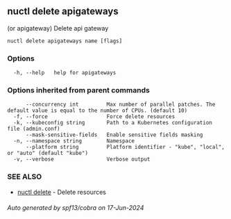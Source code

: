 ## nuctl delete apigateways

(or apigateway) Delete api gateway

```
nuctl delete apigateways name [flags]
```

### Options

```
  -h, --help   help for apigateways
```

### Options inherited from parent commands

```
      --concurrency int         Max number of parallel patches. The default value is equal to the number of CPUs. (default 10)
  -f, --force                   Force delete resources
  -k, --kubeconfig string       Path to a Kubernetes configuration file (admin.conf)
      --mask-sensitive-fields   Enable sensitive fields masking
  -n, --namespace string        Namespace
      --platform string         Platform identifier - "kube", "local", or "auto" (default "kube")
  -v, --verbose                 Verbose output
```

### SEE ALSO

* [nuctl delete](nuctl_delete.md)	 - Delete resources

###### Auto generated by spf13/cobra on 17-Jun-2024
